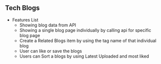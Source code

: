 ## Tech Blogs

- Features List
  - Showing blog data from API
  - Showing a single blog page individually by calling api for specific blog page
  - Create a Related Blogs item by using the tag name of that individual blog
  - User can like or save the blogs
  - Users can Sort a blogs by using Latest Uploaded and most liked
